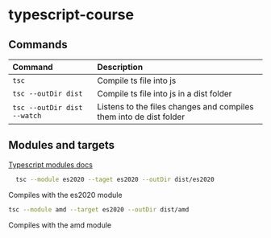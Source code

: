 # typescript-course

## Commands

| Command             | Description                              |
| :------------------ | :--------------------------------------- |
| `tsc`               | Compile ts file into js                  |
| `tsc --outDir dist` | Compile ts file into js in a dist folder |
| `tsc --outDir dist --watch` | Listens to the files changes and compiles them into de dist folder |

## Modules and targets

[Typescript modules docs](https://www.typescriptlang.org/docs/handbook/2/modules.html)


```bash
  tsc --module es2020 --taget es2020 --outDir dist/es2020
```

Compiles with the es2020 module 

```bash
tsc --module amd --target es2020 --outDir dist/amd
```

Compiles with the amd module
